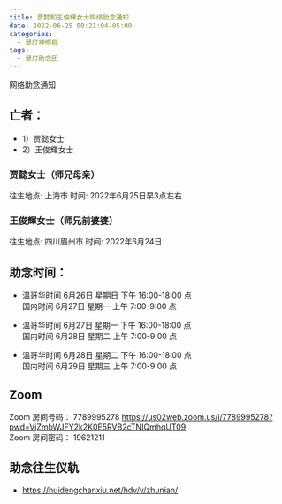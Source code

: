 ```yaml
---
title: 贾懿和王俊輝女士网络助念通知
date: 2022-06-25 00:21:04-05:00
categories:
  - 慧灯禅修班
tags:
  - 慧灯助念团
---
```

网络助念通知

## 亡者：
- 1）贾懿女士
- 2）王俊輝女士

### 贾懿女士（师兄母亲）
往生地点: 上海市
时间: 2022年6月25日早3点左右

### 王俊輝女士（师兄前婆婆）
往生地点:  四川眉州市
时间: 2022年6月24日

## 助念时间：  

- 温哥华时间 6月26日 星期日 下午 16:00-18:00 点  
国内时间 6月27日 星期一 上午 7:00-9:00 点

- 温哥华时间 6月27日 星期一 下午 16:00-18:00 点  
国内时间 6月28日 星期二 上午 7:00-9:00 点

- 温哥华时间 6月28日 星期二 下午 16:00-18:00 点  
国内时间 6月29日 星期三 上午 7:00-9:00 点  

## Zoom

Zoom 房间号码： 7789995278 <https://us02web.zoom.us/j/7789995278?pwd=VjZmbWJFY2k2K0E5RVB2cTNIQmhqUT09>  
Zoom 房间密码： 19621211

## 助念往生仪轨

- <https://huidengchanxiu.net/hdv/v/zhunian/>